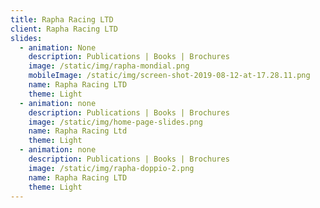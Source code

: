 ```yaml
---
title: Rapha Racing LTD
client: Rapha Racing LTD
slides:
  - animation: None
    description: Publications | Books | Brochures
    image: /static/img/rapha-mondial.png
    mobileImage: /static/img/screen-shot-2019-08-12-at-17.28.11.png
    name: Rapha Racing LTD
    theme: Light
  - animation: none
    description: Publications | Books | Brochures
    image: /static/img/home-page-slides.png
    name: Rapha Racing Ltd
    theme: Light
  - animation: none
    description: Publications | Books | Brochures
    image: /static/img/rapha-doppio-2.png
    name: Rapha Racing LTD
    theme: Light
---
```


